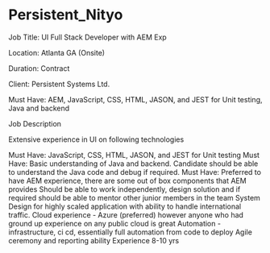 # Persistent_Nityo

Job Title: UI Full Stack Developer with AEM Exp

Location: Atlanta GA (Onsite)

Duration: Contract

Client: Persistent Systems Ltd.

Must Have: AEM, JavaScript, CSS, HTML, JASON, and JEST for Unit testing, Java and backend

Job Description

Extensive experience in UI on following technologies

Must Have: JavaScript, CSS, HTML, JASON, and JEST for Unit testing
Must Have: Basic understanding of Java and backend. Candidate should be able to understand the Java code and debug if required.
Must Have: Preferred to have AEM experience, there are some out of box components that AEM provides
Should be able to work independently, design solution and if required should be able to mentor other junior members in the team
System Design for highly scaled application with ability to handle international traffic.
Cloud experience - Azure (preferred) however anyone who had ground up experience on any public cloud is great
Automation - infrastructure, ci cd, essentially full automation from code to deploy
Agile ceremony and reporting ability
Experience 8-10 yrs
